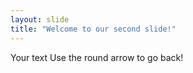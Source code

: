 ```yaml
---
layout: slide
title: "Welcome to our second slide!"
---
```

Your text
Use the round arrow to go back!
